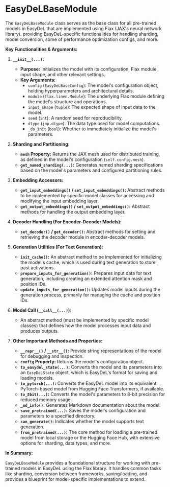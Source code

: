 # EasyDeLBaseModule

The `EasyDeLBaseModule` class serves as the base class for all pre-trained models in EasyDeL that are implemented using Flax (JAX's neural network library). providing EasyDeL-specific functionalities for handling sharding, model conversion, some of performance optimization configs, and more.



**Key Functionalities & Arguments:**

1. **`__init__(...)`:**
   - **Purpose:** Initializes the model with its configuration, Flax module, input shape, and other relevant settings.
   - **Key Arguments:**
      - `config` (`EasyDeLBaseConfig`): The model's configuration object, holding hyperparameters and architectural details.
      - `module` (`flax.linen.Module`): The underlying Flax module defining the model's structure and operations. 
      - `input_shape` (`tuple`): The expected shape of input data to the model.
      - `seed` (`int`):  A random seed for reproducibility.
      - `dtype` (`jnp.dtype`):  The data type used for model computations.
      - `_do_init` (`bool`): Whether to immediately initialize the model's parameters.

2. **Sharding and Partitioning:**
   - **`mesh` Property:** Returns the JAX mesh used for distributed training, as defined in the model's configuration (`self.config.mesh`).
   - **`get_named_sharding(...)`:** Generates named sharding specifications based on the model's parameters and configured partitioning rules.

3. **Embedding Accessors:**
   - **`get_input_embeddings()` / `set_input_embeddings()`:** Abstract methods to be implemented by specific model classes for accessing and modifying the input embedding layer.
   - **`get_output_embeddings()` / `set_output_embeddings()`:**  Abstract methods for handling the output embedding layer.

4. **Decoder Handling (For Encoder-Decoder Models):**
   - **`set_decoder()` / `get_decoder()`:**  Abstract methods for setting and retrieving the decoder module in encoder-decoder models.

5. **Generation Utilities (For Text Generation):**
   - **`init_cache()`:** An abstract method to be implemented for initializing the model's cache, which is used during text generation to store past activations. 
   - **`prepare_inputs_for_generation()`:** Prepares input data for text generation, including creating an extended attention mask and position IDs.
   - **`update_inputs_for_generation()`:** Updates model inputs during the generation process, primarily for managing the cache and position IDs.

6. **Model Call (`__call__(...)`)**: 
   - An abstract method (must be implemented by specific model classes) that defines how the model processes input data and produces outputs. 

7. **Other Important Methods and Properties:**
   - **`__repr__()` / `__str__()`:**  Provide string representations of the model for debugging and inspection.
   - **`config` Property:**  Returns the model's configuration object.
   - **`to_easydel_state(...)`:** Converts the model and its parameters into an `EasyDeLState` object, which is EasyDeL's format for saving and loading models. 
   - **`to_pytorch(...)`:**  Converts the EasyDeL model into its equivalent PyTorch-based model from Hugging Face Transformers, if available.
   - **`to_8bit(...)`:**  Converts the model's parameters to 8-bit precision for reduced memory usage. 
   - **`_md_info()`:** Generates Markdown documentation about the model. 
   - **`save_pretrained(...)`:** Saves the model's configuration and parameters to a specified directory.
   - **`can_generate()`:**  Indicates whether the model supports text generation.
   - **`from_pretrained(...)`:**  The core method for loading a pre-trained model from local storage or the Hugging Face Hub, with extensive options for sharding, data types, and more.

**In Summary:**

`EasyDeLBaseModule` provides a foundational structure for working with pre-trained models in EasyDeL using the Flax library.  It handles common tasks like sharding, conversion between frameworks, saving/loading, and provides a blueprint for model-specific implementations to extend. 


